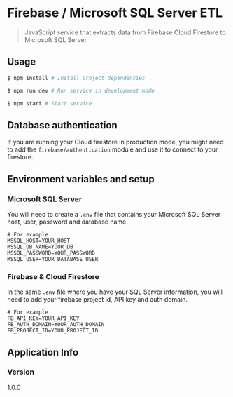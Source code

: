 # Firebase / Microsoft SQL Server ETL

> JavaScript service that extracts data from Firebase Cloud Firestore to Microsoft SQL Server

## Usage

```bash
$ npm install # Install project dependencies

$ npm run dev # Run service in development mode

$ npm start # Start service
```

## Database authentication

If you are running your Cloud firestore in production mode, you might need to add the `firebase/authentication` module and use it to connect to your firestore.

## Environment variables and setup

### Microsoft SQL Server

You will need to create a `.env` file that contains your Microsoft SQL Server host, user, password and database name.

```
# For example
MSSQL_HOST=YOUR_HOST
MSSQL_DB_NAME=YOUR_DB
MSSQL_PASSWORD=YOUR_PASSWORD
MSSQL_USER=YOUR_DATABASE_USER
```

### Firebase & Cloud Firestore

In the same `.env` file where you have your SQL Server information, you will need to add your firebase project id, API key and auth domain.

```
# For example
FB_API_KEY=YOUR_API_KEY
FB_AUTH_DOMAIN=YOUR_AUTH_DOMAIN
FB_PROJECT_ID=YOUR_PROJECT_ID
```

## Application Info

### Version

1.0.0
